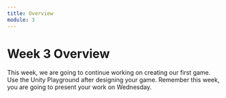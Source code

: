 ```yaml
---
title: Overview
module: 3
---
```


# Week 3 Overview


This week, we are going to continue working on creating our first game. Use the Unity Playground after designing your game.  Remember this week, you are going to present your work on Wednesday.